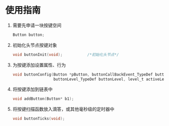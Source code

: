 

# 使用指南

1. 需要先申请一块按键空间

   ```c 
   Button button;
   ```

2. 初始化头节点按键对象

   ```c
   void buttonInit(void);			/*初始化头节点*/
   ```

3. 为按键添加设置属性、行为

   ```c
   void buttonConfig(Button *pButton, buttonCallBackEvent_TypeDef buttonCallBackEvent,
                     buttonLevel_TypeDef buttonLevel, level_t activeLevel)
   ```
   
4. 将按键添加到链表中

   ```c
   void addButton(Button* b1);
   ```
   
5. 将按键扫描函数放入滴答，或其他毫秒级的定时器中

   ```c
   void buttonTicks(void);
   ```

   

   
